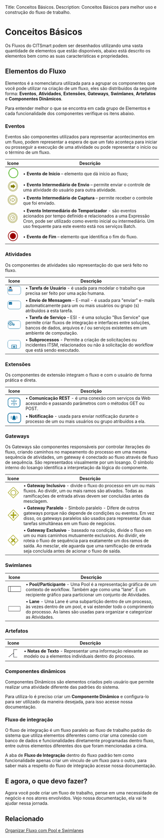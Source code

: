Title: Conceitos Básicos.
Description: Conceitos Básicos para melhor uso e construção do fluxo de trabalho.  

# Conceitos Básicos
Os Fluxos do CITSmart podem ser desenhados utilizando uma vasta quantidade de elementos que estão disponíveis, abaixo está descrito os elementos bem como as suas características e propriedades.

## Elementos do Fluxo
Elementos é a nomenclatura utilizada para a agrupar os componentes que você pode utilizar na criação de um fluxo, eles são distribuídos da seguinte forma: **Eventos**, **Atividades**, **Extensões**, **Gateways**, **Swimlanes**, **Artefatos** e **Componentes Dinâmicos**.

Para entender melhor o que se encontra em cada grupo de Elementos e cada funcionalidade dos componentes verifique os itens abaixo.

### Eventos

Eventos são componentes utilizados para representar acontecimentos em um fluxo, podem representar a espera de que um fato aconteça para iniciar ou prosseguir a execução de uma atividade ou pode representar o início ou o término de um fluxo.

|Icone|Descrição|
|------|-----|
|![ Start event CITSmart][1]|•	**Evento de Início** – elemento que dá início ao fluxo;|
|![ send event CITSmart][2]|•	**Evento Intermediário de Envio** – permite enviar o controle de uma atividade do usuário para outra atividade.|
|![ catch event CITSmart][3]|•	**Evento Intermediário de Captura** – permite receber o controle que foi enviado.|
|![ time event CITSmart][4]|•	**Evento Intermediário do Temporizador** - são eventos acionados por tempo definido e relacionados a uma Expressão Cron, pode ser utilizado como evento inicial ou intermediário. Um uso frequente para este evento está nos serviços Batch.|
|![ end event CITSmart][5]|•	**Evento de Fim** – elemento que identifica o fim do fluxo.|

### Atividades

Os componentes de atividades são representação do que será feito no fluxo.

|Icone|Descrição|
|------|-----|
|![ user task CITSmart][6]|•  **Tarefa de Usuário** - é usada para modelar o trabalho que precisa ser feito por uma ação humana.|
|![ mensage CITSmart][7]|•	**Envio de Mensagem** – E-mail - é usada para "enviar" e-mails automaticamente para um ou mais usuários ou grupo (s) atribuídos a esta tarefa.|
|![ service task CITSmart][8]|•	**Tarefa de Serviço** – ESI - é uma solução "Bus Service" que permite criar fluxos de integração e interfaces entre soluções, bancos de dados, arquivos e / ou serviços existentes em um ambiente de computação.|
|![ subprocess CITSmart][9]|•	**Subprocessos** - Permite a criação de solicitações ou incidentes ITSM, relacionados ou não à solicitação do workflow que está sendo executado.|

### Extensões

Os componentes de extensão integram o fluxo e com o usuário de forma prática e direta.

|Icone|Descrição|
|------|-----|
|![ REST CITSmart][10]|•	**Comunicação REST** - é uma conexão com serviços da Web acessando e passando parâmetros com o métodos GET ou POST.|
|![ notification CITSmart][11]|•	**Notificação** - usada para enviar notificação durante o processo de um ou mais usuários ou grupo atribuídos a ela.|

### Gateways

Os Gateways são componentes responsáveis por controlar iterações do fluxo, criando caminhos no mapeamento do processo em uma mesma sequência de atividades, um gateway é conectado ao fluxo através de fluxo de sequência.
São representados visualmente por um losango. O símbolo interno do losango identifica a interpretação da lógica do componente.

|Icone|Descrição|
|------|-----|
|![ Inclusivo CITSmart][12]|•	**Gateway Inclusivo** - divide o fluxo do processo em um ou mais fluxos. Ao dividir, um ou mais ramos são ativados. Todas as ramificações de entrada ativas devem ser concluídas antes da mesclagem.|
|![ paralelo CITSmart][13]|•	**Gateway Paralelo** - Símbolo paralelo - Difere de outros gateways porque não depende de condições ou eventos. Em vez disso, os gateways paralelos são usados para representar duas tarefas simultâneas em um fluxo de negócios.|
|![ exclusivos CITSmart][14]|•	**Gateway Exclusivo** - baseado na condição, divide o fluxo em um ou mais caminhos mutuamente exclusivos. Ao dividir, ele roteia o fluxo de sequência para exatamente um dos ramos de saída. Ao mesclar, ele aguarda que uma ramificação de entrada seja concluída antes de acionar o fluxo de saída.|

### Swimlanes

|Icone|Descrição|
|------|-----|
|![Pool CITSmart][15]|•	**Pool/Participante** - Uma Pool é a representação gráfica de um contexto de workflow. Também age como uma “lane”. É um recipiente gráfico para particionar um conjunto de Atividades.|
|![ lane CITSmart][16]|• **Lane** - Uma Lane é uma subpartição dentro de um processo, às vezes dentro de um pool, e vai estender todo o comprimento do processo. As lanes são usadas para organizar e categorizar as Atividades.|

### Artefatos

|Icone|Descrição|
|------|-----|
|![ notes CITSmart][17]|•	**Notas de Texto** - Representar uma informação relevante ao modelo ou a elementos individuais dentro do processo.|

### Componentes dinâmicos

Componentes Dinâmicos são elementos criados pelo usuário que permite realizar uma atividade diferente das padrões do sistema.

Para utiliza-lo é preciso criar um **Componente Dinâmico** e configura-lo para ser utilizado da maneira desejada, para isso acesse nossa documentação.

### Fluxo de integração

O fluxo de integração é um fluxo paralelo ao fluxo de trabalho padrão do sistema que utiliza elementos diferentes como criar uma conexão com banco de dados e funcionalidades diretamente programadas dentro fluxo, entre outros elementos diferentes dos que foram mencionadas a cima.

A aba de **Fluxo de Integração** dentro do fluxo padrão tem como funcionalidade apenas criar um vinculo de um fluxo para o outro, para saber mais a respeito do fluxo de integração acesse nossa documentação.

## E agora, o que devo fazer?

Agora você pode criar um fluxo de trabalho, pense em uma necessidade de negócio e nos atores envolvidos. Vejo nossa documentação, ela vai te ajudar nessa jornada.

## Relacionado
[Organizar Fluxo com Pool e Swimlanes](https://docs.citsmart.com/pt-br/citsmart-platform-9/workflow/use/pool-swimlanes.html)

[1]:images/1.png
[2]:images/2.png
[3]:images/3.png
[4]:images/4.png
[5]:images/5.png
[6]:images/6.png
[7]:images/7.png
[8]:images/8.png
[9]:images/9.png
[10]:images/10.png
[11]:images/11.png
[12]:images/12.png
[13]:images/13.png
[14]:images/14.png
[15]:images/15.png
[16]:images/16.png
[17]:images/17.png
